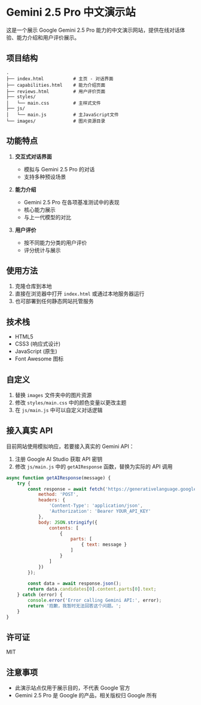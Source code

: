 # Gemini 2.5 Pro 中文演示站

这是一个展示 Google Gemini 2.5 Pro 能力的中文演示网站，提供在线对话体验、能力介绍和用户评价展示。

## 项目结构

```
.
├── index.html           # 主页 - 对话界面
├── capabilities.html    # 能力介绍页面
├── reviews.html         # 用户评价页面
├── styles/
│   └── main.css         # 主样式文件
├── js/
│   └── main.js          # 主JavaScript文件
└── images/              # 图片资源目录
```

## 功能特点

1. **交互式对话界面**
   - 模拟与 Gemini 2.5 Pro 的对话
   - 支持多种预设场景

2. **能力介绍**
   - Gemini 2.5 Pro 在各项基准测试中的表现
   - 核心能力展示
   - 与上一代模型的对比

3. **用户评价**
   - 按不同能力分类的用户评价
   - 评分统计与展示

## 使用方法

1. 克隆仓库到本地
2. 直接在浏览器中打开 `index.html` 或通过本地服务器运行
3. 也可部署到任何静态网站托管服务

## 技术栈

- HTML5
- CSS3 (响应式设计)
- JavaScript (原生)
- Font Awesome 图标

## 自定义

1. 替换 `images` 文件夹中的图片资源
2. 修改 `styles/main.css` 中的颜色变量以更改主题
3. 在 `js/main.js` 中可以自定义对话逻辑

## 接入真实 API

目前网站使用模拟响应，若要接入真实的 Gemini API：

1. 注册 Google AI Studio 获取 API 密钥
2. 修改 `js/main.js` 中的 `getAIResponse` 函数，替换为实际的 API 调用

```javascript
async function getAIResponse(message) {
    try {
        const response = await fetch('https://generativelanguage.googleapis.com/v1beta/models/gemini-pro:generateContent', {
            method: 'POST',
            headers: {
                'Content-Type': 'application/json',
                'Authorization': 'Bearer YOUR_API_KEY'
            },
            body: JSON.stringify({
                contents: [
                    {
                        parts: [
                            { text: message }
                        ]
                    }
                ]
            })
        });
        
        const data = await response.json();
        return data.candidates[0].content.parts[0].text;
    } catch (error) {
        console.error('Error calling Gemini API:', error);
        return '抱歉，我暂时无法回答这个问题。';
    }
}
```

## 许可证

MIT

## 注意事项

- 此演示站点仅用于展示目的，不代表 Google 官方
- Gemini 2.5 Pro 是 Google 的产品，相关版权归 Google 所有 
